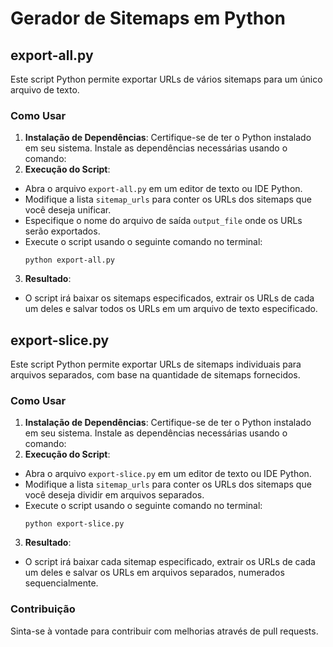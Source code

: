 # Gerador de Sitemaps em Python

## export-all.py
Este script Python permite exportar URLs de vários sitemaps para um único arquivo de texto.

### Como Usar
1. **Instalação de Dependências**:
   Certifique-se de ter o Python instalado em seu sistema. Instale as dependências necessárias usando o comando:  
2. **Execução do Script**:
- Abra o arquivo `export-all.py` em um editor de texto ou IDE Python.
- Modifique a lista `sitemap_urls` para conter os URLs dos sitemaps que você deseja unificar.
- Especifique o nome do arquivo de saída `output_file` onde os URLs serão exportados.
- Execute o script usando o seguinte comando no terminal:
  ```
  python export-all.py
  ```
3. **Resultado**:
- O script irá baixar os sitemaps especificados, extrair os URLs de cada um deles e salvar todos os URLs em um arquivo de texto especificado.


## export-slice.py
Este script Python permite exportar URLs de sitemaps individuais para arquivos separados, com base na quantidade de sitemaps fornecidos.

### Como Usar
1. **Instalação de Dependências**:
Certifique-se de ter o Python instalado em seu sistema. Instale as dependências necessárias usando o comando:
2. **Execução do Script**:
- Abra o arquivo `export-slice.py` em um editor de texto ou IDE Python.
- Modifique a lista `sitemap_urls` para conter os URLs dos sitemaps que você deseja dividir em arquivos separados.
- Execute o script usando o seguinte comando no terminal:
  ```
  python export-slice.py
  ```
3. **Resultado**:
- O script irá baixar cada sitemap especificado, extrair os URLs de cada um deles e salvar os URLs em arquivos separados, numerados sequencialmente.

### Contribuição
Sinta-se à vontade para contribuir com melhorias através de pull requests.
